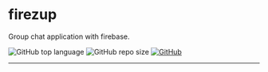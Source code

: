 # firezup

Group chat application with firebase.

![GitHub top language](https://img.shields.io/github/languages/top/cccaaannn/firezup?color=blue) ![GitHub repo size](https://img.shields.io/github/repo-size/cccaaannn/firezup?color=orange) [![GitHub](https://img.shields.io/github/license/cccaaannn/firezup?color=green)](https://github.com/cccaaannn/firezup/blob/master/LICENSE)

---
